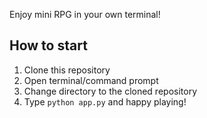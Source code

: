 Enjoy mini RPG in your own terminal!

## How to start

1. Clone this repository
2. Open terminal/command prompt
3. Change directory to the cloned repository
4. Type `python app.py` and happy playing!
